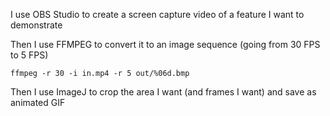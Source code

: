 I use OBS Studio to create a screen capture video of a feature I want to demonstrate

Then I use FFMPEG to convert it to an image sequence (going from 30 FPS to 5 FPS)

```
ffmpeg -r 30 -i in.mp4 -r 5 out/%06d.bmp
```

Then I use ImageJ to crop the area I want (and frames I want) and save as animated GIF
